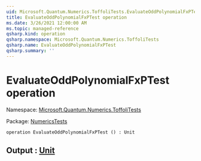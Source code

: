 ```yaml
---
uid: Microsoft.Quantum.Numerics.ToffoliTests.EvaluateOddPolynomialFxPTest
title: EvaluateOddPolynomialFxPTest operation
ms.date: 3/26/2021 12:00:00 AM
ms.topic: managed-reference
qsharp.kind: operation
qsharp.namespace: Microsoft.Quantum.Numerics.ToffoliTests
qsharp.name: EvaluateOddPolynomialFxPTest
qsharp.summary: ''
---
```


# EvaluateOddPolynomialFxPTest operation

Namespace: [Microsoft.Quantum.Numerics.ToffoliTests](xref:Microsoft.Quantum.Numerics.ToffoliTests)

Package: [NumericsTests](https://nuget.org/packages/NumericsTests)




```qsharp
operation EvaluateOddPolynomialFxPTest () : Unit
```


## Output : [Unit](xref:microsoft.quantum.lang-ref.unit)

